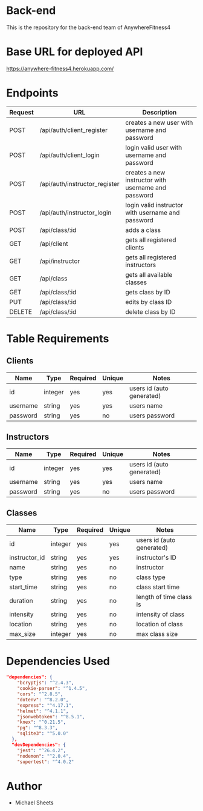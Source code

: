 # Back-end

This is the repository for the back-end team of AnywhereFitness4

# Base URL for deployed API

https://anywhere-fitness4.herokuapp.com/

# Endpoints

| Request | URL                           | Description                                         |
| ------- | ----------------------------- | --------------------------------------------------- |
| POST    | /api/auth/client_register     | creates a new user with username and password       |
| POST    | /api/auth/client_login        | login valid user with username and password         |
| POST    | /api/auth/instructor_register | creates a new instructor with username and password |
| POST    | /api/auth/instructor_login    | login valid instructor with username and password   |
| POST    | /api/class/:id                | adds a class                                        |
| GET     | /api/client                   | gets all registered clients                         |
| GET     | /api/instructor               | gets all registered instructors                     |
| GET     | /api/class                    | gets all available classes                          |
| GET     | /api/class/:id                | gets class by ID                                    |
| PUT     | /api/class/:id                | edits by class ID                                   |
| DELETE  | /api/class/:id                | delete class by ID                                  |

# Table Requirements

## Clients

| Name     | Type    | Required | Unique | Notes                     |
| -------- | ------- | -------- | ------ | ------------------------- |
| id       | integer | yes      | yes    | users id (auto generated) |
| username | string  | yes      | yes    | users name                |
| password | string  | yes      | no     | users password            |

## Instructors

| Name     | Type    | Required | Unique | Notes                     |
| -------- | ------- | -------- | ------ | ------------------------- |
| id       | integer | yes      | yes    | users id (auto generated) |
| username | string  | yes      | yes    | users name                |
| password | string  | yes      | no     | users password            |

## Classes

| Name          | Type    | Required | Unique | Notes                     |
| ------------- | ------- | -------- | ------ | ------------------------- |
| id            | integer | yes      | yes    | users id (auto generated) |
| instructor_id | string  | yes      | yes    | instructor's ID           |
| name          | string  | yes      | no     | instructor                |
| type          | string  | yes      | no     | class type                |
| start_time    | string  | yes      | no     | class start time          |
| duration      | string  | yes      | no     | length of time class is   |
| intensity     | string  | yes      | no     | intensity of class        |
| location      | string  | yes      | no     | location of class         |
| max_size      | integer | yes      | no     | max class size            |

# Dependencies Used

```json
"dependencies": {
    "bcryptjs": "^2.4.3",
    "cookie-parser": "^1.4.5",
    "cors": "^2.8.5",
    "dotenv": "^8.2.0",
    "express": "^4.17.1",
    "helmet": "^4.1.1",
    "jsonwebtoken": "^8.5.1",
    "knex": "^0.21.5",
    "pg": "^8.3.3",
    "sqlite3": "^5.0.0"
  },
  "devDependencies": {
    "jest": "^26.4.2",
    "nodemon": "^2.0.4",
    "supertest": "^4.0.2"
```

# Author

- Michael Sheets
